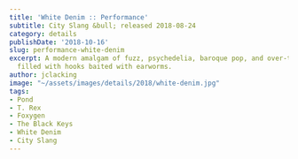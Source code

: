 ```yaml
---
title: 'White Denim :: Performance'
subtitle: City Slang &bull; released 2018-08-24
category: details
publishDate: '2018-10-16'
slug: performance-white-denim
excerpt: A modern amalgam of fuzz, psychedelia, baroque pop, and over-the-top production,
  filled with hooks baited with earworms.
author: jclacking
image: "~/assets/images/details/2018/white-denim.jpg"
tags:
- Pond
- T. Rex
- Foxygen
- The Black Keys
- White Denim
- City Slang
---
```


